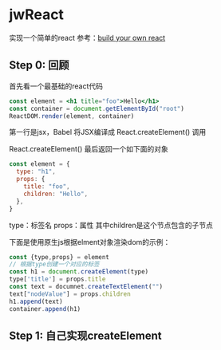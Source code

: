 # jwReact
实现一个简单的react
参考：[build your own react](https://pomb.us/build-your-own-react/)

## Step 0: 回顾
首先看一个最基础的react代码
```jsx
const element = <h1 title="foo">Hello</h1>
const container = document.getElementById("root")
ReactDOM.render(element, container)
```
第一行是jsx，Babel 将JSX编译成 React.createElement() 调用

React.createElement() 最后返回一个如下面的对象

```js
const element = {
  type: "h1",
  props: {
    title: "foo",
    children: "Hello",
  },
}
```
type：标签名
props：属性
其中children是这个节点包含的子节点

下面是使用原生js根据elment对象渲染dom的示例：
```js
const {type,props} = element
// 根据type创建一个对应的标签
const h1 = document.createElement(type)
type['title'] = props.title 
const text = documnet.createTextElement("")
text["nodeValue"] = props.children
h1.append(text)
container.append(h1)
```

## Step 1: 自己实现createElement